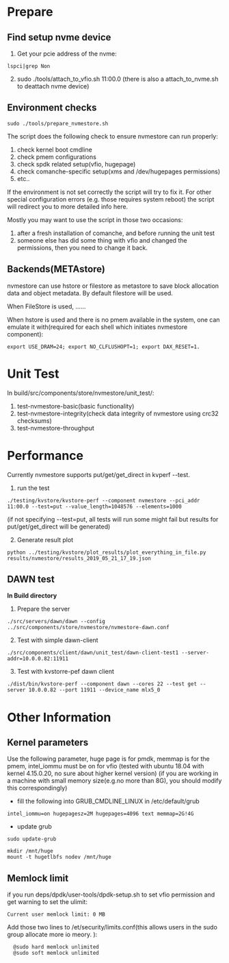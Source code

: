 Prepare
=================

Find setup nvme device
----------------------

1. Get your pcie address of the nvme:
```
lspci|grep Non
```

2. sudo ./tools/attach_to_vfio.sh 11:00.0
(there is also a attach_to_nvme.sh to deattach nvme device)


Environment checks
------------------

```
sudo ./tools/prepare_nvmestore.sh
```

The script does the following check to ensure nvmestore can run properly:
1. check kernel boot cmdline
2. check pmem configurations
3. check spdk related setup(vfio, hugepage)
4. check comanche-specific setup(xms and /dev/hugepages permissions)
5. etc..

If the environment is not set correctly the script will try to fix it. For other special configuration errors (e.g. those requires system reboot) the script will redirect you to more detailed info here.

Mostly you may want to use the script in those two occasions:
1. after a fresh installation of comanche, and before running the unit test
2. someone else has did some thing with vfio and changed the permissions, then you need to change it back.

Backends(METAstore)
-------------------

nvmestore can use hstore or filestore as metastore to save block allocation data and object metadata.
By default filestore will be used. 

When FileStore is used, ...... 
 
When hstore is used and there is no pmem available in the system, one can emulate it with(required for each shell which initiates nvmestore component):

```
export USE_DRAM=24; export NO_CLFLUSHOPT=1; export DAX_RESET=1.
```


Unit Test
==========

In build/src/components/store/nvmestore/unit_test/:
1. test-nvmestore-basic(basic functionality)
2. test-nvmestore-integrity(check data integrity of nvmestore using crc32 checksums)
3. test-nvmestore-throughput

Performance
============

Currently nvmestore supports put/get/get_direct in kvperf --test.

1. run the test
```
./testing/kvstore/kvstore-perf --component nvmestore --pci_addr 11:00.0 --test=put --value_length=1048576 --elements=1000
```
(if not specifying --test=put, all tests will run some might fail but results for put/get/get_direct will be generated)

2. Generate result plot
```
python ../testing/kvstore/plot_results/plot_everything_in_file.py results/nvmestore/results_2019_05_21_17_19.json
```

DAWN test
------------

**In Build directory**

1. Prepare the server
```
./src/servers/dawn/dawn --config ../src/components/store/nvmestore/nvmestore-dawn.conf
```

2. Test with simple dawn-client
```
./src/components/client/dawn/unit_test/dawn-client-test1 --server-addr=10.0.0.82:11911
```

3. Test with kvstorre-pef dawn client
```
./dist/bin/kvstore-perf --component dawn --cores 22 --test get --server 10.0.0.82 --port 11911 --device_name mlx5_0
```

Other Information
==================

Kernel parameters
-----------------

Use the following parameter, huge page is for pmdk, memmap is for the pmem, intel_iommu must be on for vfio (tested with ubuntu 18.04 with kernel 4.15.0.20, no sure about higher kernel version)
(if you are working in a machine with small memory size(e.g.no more than 8G), you should modify this correspondingly)

* fill the following into GRUB_CMDLINE_LINUX in /etc/default/grub
``` 
intel_iommu=on hugepagesz=2M hugepages=4096 text memmap=2G!4G
```

* update grub
```
sudo update-grub
```

```
mkdir /mnt/huge
mount -t hugetlbfs nodev /mnt/huge

```

Memlock limit
---------------

if you run deps/dpdk/user-tools/dpdk-setup.sh to set vfio permission and get  warning to set the ulimit:
```
Current user memlock limit: 0 MB
```

Add those two lines to /et/security/limits.conf(this allows users in the sudo group allocate more io meory. ):
```  
  @sudo hard memlock unlimited 
  @sudo soft memlock unlimited
```
